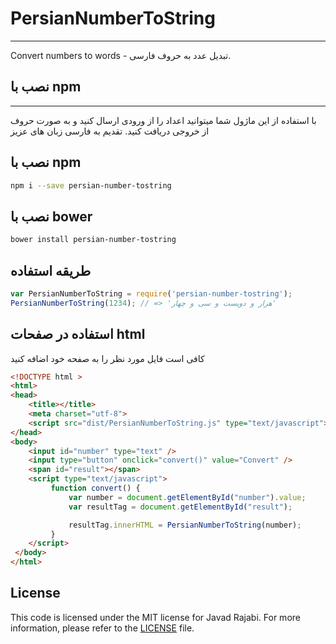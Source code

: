 # PersianNumberToString
- - -
Convert numbers to words - تبدیل عدد به حروف فارسی.

## نصب با npm
- - -
با استفاده از این ماژول شما میتوانید اعداد را از ورودی ارسال کنید و به صورت حروف از خروجی دریافت کنید.
تقدیم به فارسی زبان های عزیز

## نصب با npm

```bash
npm i --save persian-number-tostring
```

## نصب با bower

```bash
bower install persian-number-tostring
```

## طریقه استفاده
```javascript
var PersianNumberToString = require('persian-number-tostring');
PersianNumberToString(1234); // => 'هزار و دویست و سی و چهار'
```

## استفاده در صفحات html 
کافی است فایل مورد نظر را به صفحه خود اضافه کنید


```html
<!DOCTYPE html >
<html>
<head>
    <title></title>
	<meta charset="utf-8">
    <script src="dist/PersianNumberToString.js" type="text/javascript"></script>
</head>
<body>
	<input id="number" type="text" />
	<input type="button" onclick="convert()" value="Convert" />
	<span id="result"></span>
	<script type="text/javascript">
	     function convert() {
	         var number = document.getElementById("number").value;
	         var resultTag = document.getElementById("result");

	         resultTag.innerHTML = PersianNumberToString(number);
	     }
	</script>
 </body>
</html>

```
## License
This code is licensed under the MIT license for Javad Rajabi. For more
information, please refer to the [LICENSE](/LICENSE) file.
